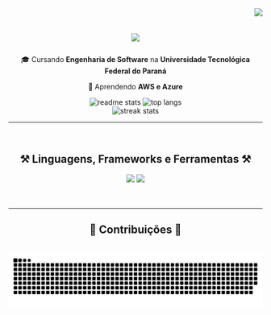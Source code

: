 <img align="right" src="https://visitor-badge.laobi.icu/badge?page_id=C41K1.C41K1" />

 <h1 align="center">
    <img src="https://readme-typing-svg.herokuapp.com/?font=Righteous&size=35&center=true&vCenter=true&width=500&height=70&duration=4000&lines=Ola!+👋;Eu+sou+o+Caiki!;Bem-vindo(a)+ao+meu+GitHub!" />
 </h1>
<div align="center">
  
🎓 Cursando **Engenharia de Software** na **Universidade Tecnológica Federal do Paraná**

🌱 Aprendendo **AWS e Azure**

<!--</div>
<div align="center">
  <a href="mailto:caiki2003@gmail.com">
    <img src="https://img.shields.io/badge/Gmail-333333?style=for-the-badge&logo=gmail&logoColor=red" />
  </a>
</div>-->
<div align=center>
  <img width="50%" src="https://github-readme-stats-salesp07.vercel.app/api?username=C41K1&count_private=true&show_icons=true&theme=github_dark&rank_icon=github&hide_border=true&locale=pt-br&hide=stars" alt="readme stats" />
  <img width="40%" src="https://github-readme-stats-salesp07.vercel.app/api/top-langs/?username=C41K1&hide=SCSS&langs_count=8&layout=compact&theme=github_dark&hide_border=true&size_weight=0.5&count_weight=0.5&locale=pt-br" alt="top langs" />
  <br/>
  <img width=390 src="https://github-readme-streak-stats-salesp07.vercel.app/?user=C41K1&count_private=true&theme=github_dark&border_radius=10&locale=pt-br" alt="streak stats"/>
</div>



<hr/>
<br/>

<h2 align="center">⚒️ Linguagens, Frameworks e Ferramentas ⚒️</h2>

<div align="center">
  <img src="https://skillicons.dev/icons?i=react,mui,html,css,python,javascript,typescript,md,vscode,github,figma,tailwind,git" />
  <img src="https://skillicons.dev/icons?i=nodejs,express,c,java,nextjs,electron,nestjs,prisma,postgres,supabase,sequelize,vercel" /><br>
</div>
<br/>
<br/>
<hr/>

<div align="center">
  <h2>🐍 Contribuições 🐍</h2>
  <br>
  <img alt="snake eating my contributions" src="https://raw.githubusercontent.com/C41K1/C41K1/output/github-contribution-grid-snake.svg" />
  
  <br/><br/><br/>
</div><!--
**C41K1/C41K1** is a ✨ _special_ ✨ repository because its `README.md` (this file) appears on your GitHub profile.

Here are some ideas to get you started:

- 🔭 I’m currently working on ...
- 🌱 I’m currently learning ...
- 👯 I’m looking to collaborate on ...
- 🤔 I’m looking for help with ...
- 💬 Ask me about ...
- 📫 How to reach me: ...
- 😄 Pronouns: ...
- ⚡ Fun fact: ...
-->
